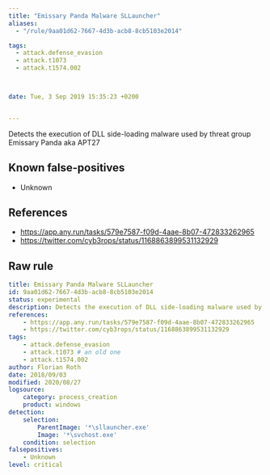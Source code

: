 ```yaml
---
title: "Emissary Panda Malware SLLauncher"
aliases:
  - "/rule/9aa01d62-7667-4d3b-acb8-8cb5103e2014"

tags:
  - attack.defense_evasion
  - attack.t1073
  - attack.t1574.002



date: Tue, 3 Sep 2019 15:35:23 +0200


---
```


Detects the execution of DLL side-loading malware used by threat group Emissary Panda aka APT27

<!--more-->


## Known false-positives

* Unknown



## References

* https://app.any.run/tasks/579e7587-f09d-4aae-8b07-472833262965
* https://twitter.com/cyb3rops/status/1168863899531132929


## Raw rule
```yaml
title: Emissary Panda Malware SLLauncher
id: 9aa01d62-7667-4d3b-acb8-8cb5103e2014
status: experimental
description: Detects the execution of DLL side-loading malware used by threat group Emissary Panda aka APT27
references:
    - https://app.any.run/tasks/579e7587-f09d-4aae-8b07-472833262965
    - https://twitter.com/cyb3rops/status/1168863899531132929
tags:
    - attack.defense_evasion
    - attack.t1073 # an old one
    - attack.t1574.002
author: Florian Roth
date: 2018/09/03
modified: 2020/08/27
logsource:
    category: process_creation
    product: windows
detection:
    selection:
        ParentImage: '*\sllauncher.exe'
        Image: '*\svchost.exe'
    condition: selection
falsepositives:
    - Unknown
level: critical

```
